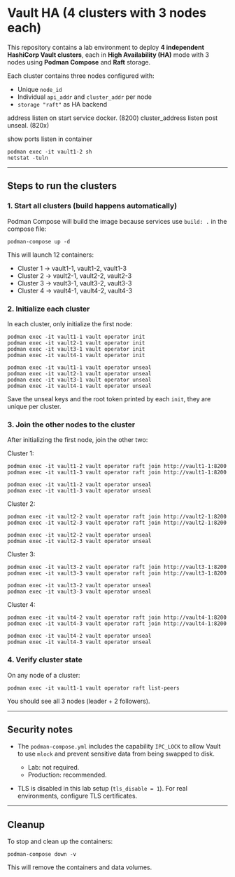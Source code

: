 # Vault HA (4 clusters with 3 nodes each)

This repository contains a lab environment to deploy **4 independent HashiCorp Vault clusters**, each in **High Availability (HA)** mode with 3 nodes using **Podman Compose** and **Raft** storage.

Each cluster contains three nodes configured with:

* Unique `node_id`
* Individual `api_addr` and `cluster_addr` per node
* `storage "raft"` as HA backend

address listen on start service docker. (8200)
cluster_address listen post unseal.     (820x)

show ports listen in container
```
podman exec -it vault1-2 sh
netstat -tuln
```

---

## Steps to run the clusters

### 1. Start all clusters (build happens automatically)

Podman Compose will build the image because services use `build: .` in the compose file:

```
podman-compose up -d
```

This will launch 12 containers:

* Cluster 1 → vault1-1, vault1-2, vault1-3
* Cluster 2 → vault2-1, vault2-2, vault2-3
* Cluster 3 → vault3-1, vault3-2, vault3-3
* Cluster 4 → vault4-1, vault4-2, vault4-3

### 2. Initialize each cluster

In each cluster, only initialize the first node:

```
podman exec -it vault1-1 vault operator init
podman exec -it vault2-1 vault operator init
podman exec -it vault3-1 vault operator init
podman exec -it vault4-1 vault operator init

podman exec -it vault1-1 vault operator unseal
podman exec -it vault2-1 vault operator unseal
podman exec -it vault3-1 vault operator unseal
podman exec -it vault4-1 vault operator unseal
```

Save the unseal keys and the root token printed by each `init`, they are unique per cluster.

### 3. Join the other nodes to the cluster

After initializing the first node, join the other two:

Cluster 1:

```
podman exec -it vault1-2 vault operator raft join http://vault1-1:8200
podman exec -it vault1-3 vault operator raft join http://vault1-1:8200

podman exec -it vault1-2 vault operator unseal
podman exec -it vault1-3 vault operator unseal
```

Cluster 2:

```
podman exec -it vault2-2 vault operator raft join http://vault2-1:8200
podman exec -it vault2-3 vault operator raft join http://vault2-1:8200

podman exec -it vault2-2 vault operator unseal
podman exec -it vault2-3 vault operator unseal
```

Cluster 3:

```
podman exec -it vault3-2 vault operator raft join http://vault3-1:8200
podman exec -it vault3-3 vault operator raft join http://vault3-1:8200

podman exec -it vault3-2 vault operator unseal
podman exec -it vault3-3 vault operator unseal
```

Cluster 4:

```
podman exec -it vault4-2 vault operator raft join http://vault4-1:8200
podman exec -it vault4-3 vault operator raft join http://vault4-1:8200

podman exec -it vault4-2 vault operator unseal
podman exec -it vault4-3 vault operator unseal
```

### 4. Verify cluster state

On any node of a cluster:

```
podman exec -it vault1-1 vault operator raft list-peers
```

You should see all 3 nodes (leader + 2 followers).

---

## Security notes

* The `podman-compose.yml` includes the capability `IPC_LOCK` to allow Vault to use `mlock` and prevent sensitive data from being swapped to disk.

  * Lab: not required.
  * Production: recommended.

* TLS is disabled in this lab setup (`tls_disable = 1`). For real environments, configure TLS certificates.

---

## Cleanup

To stop and clean up the containers:

```
podman-compose down -v
```

This will remove the containers and data volumes.

